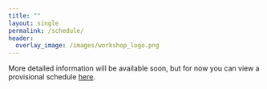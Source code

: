 ```yaml
---
title: ""
layout: single
permalink: /schedule/
header:
  overlay_image: /images/workshop_logo.png
---
```

More detailed information will be available soon, but for now you can view a
provisional schedule [here](/files/rough_schedule_Jan2019.pdf).
